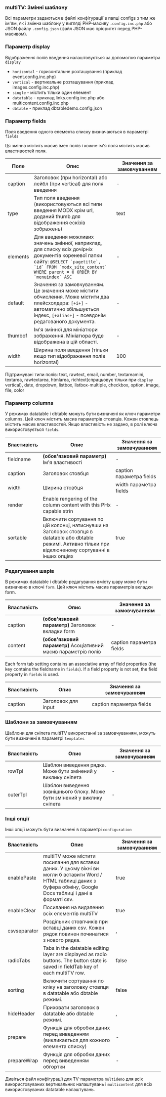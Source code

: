 
<meta http-equiv="Content-Type" content="text/html; charset=utf-8">
<h3>multiTV: Змінні шаблону </h3> 
<p>Всі параметри задаються в файлі конфігурації в папці <span class="text-bold">configs</span> з тим же ім'ям, як і змінна шаблону у вигляді PHP-масиву <code>.config.inc.php</code> або JSON файлу <code>.config.json</code> (файл JSON має пріоритет перед PHP-масивом). </p>
<h3 class="sub-header text-bold">Параметр display</h3>
<p>Відображення полів введення налаштовується за допомогою параметра <code>display</code></p>
<ul>
<li><code>horizontal</code> - горизонтальне розташування (приклад event.config.inc.php)</li>
<li><code>vertical</code> - вертикальне розташування (приклад images.config.inc.php)</li>
<li><code>single</code> - містить тільки один елемент</li>
<li><code>datatable</code> - приклад links.config.inc.php або multicontent.config.inc.php</li>
<li><code>dbtable</code> - приклад dbtabledemo.config.json</li>
</ul>
<h3 class="sub-header text-bold">Параметр fields</h3>
<p>Поля введення одного елемента списку визначаються в параметрі <code>fields</code></p>
<p>Ця змінна містить масив імен полів і кожне ім'я поля містить масив властивостей поля.</p>
<div class="flip-scroll">
<table class="table table-bordered table-vcenter flip-content">
<thead class="flip-content bordered-palegreen">
<tr><th>Поле</th><th>Опис</th><th>Значення за замовчуванням</th></tr>
</thead>
<tbody>
<tr>
<td>caption</td>
<td>Заголовок (при horizontal) або лейбл (при vertical) для поля введення</td>
<td>-</td>
</tr>
<tr>
<td>type</td>
<td>Тип поля введення (використовуються всі типи введення MODX крім url, доданий thumb для відображення ескізів зображень)</td>
<td>text</td>
</tr>
<tr>
<td>elements</td>
<td>Для введення можливих значень змінної, наприклад, для списку всіх дочірніх документів кореневої папки сайту: <code>@SELECT `pagetitle`, `id` FROM `modx_site_content` WHERE parent = 0 ORDER BY `menuindex` ASC</code></td>
<td>-</td>
</tr>
<tr>
<td>default</td>
<td>Значення за замовчуванням. Це значення може містити обчислення. Може містити два плейсхолдера: <code>[+i+]</code> - автоматично збільшується індекс, <code>[+alias+]</code> - псевдонім редагованого документа.</td>
<td>-</td>
</tr>
<tr>
<td>thumbof</td>
<td>Ім'я змінної для мініатюри зображення. Мініатюра буде відображена в цій області.</td>
<td>-</td>
</tr>
<tr>
<td>width</td>
<td>Ширина поля введення (тільки якщо тип відображення полів horizontal)</td>
<td>100</td>
</tr>
</tbody>
</table>
</div>
<p><span class="text-bold">Підтримувані типи полів:</span> text, rawtext, email, number, textareamini, textarea, rawtextarea, htmlarea, richtext(спрацьовує тільки при <code>display</code> vertical), date, dropdown, listbox, listbox-multiple, checkbox, option, image, file, color</p>
<h3 class="sub-header text-bold">Параметр columns</h3>
<p>У режимах datatable і dbtable можуть бути визначені як ключ параметри columns. Цей ключ містить масив параметрів стовпців. Кожен стовпець містить масив властивостей. Якщо властивість не задано, в ролі ключа використовується <code>fields</code>.</p>
<div class="flip-scroll">
<table class="table table-bordered table-vcenter flip-content">
<thead class="flip-content bordered-palegreen">
<tr><th>Властивість</th><th>Опис</th><th>Значення за замовчуванням</th></tr>
</thead>
<tbody>
<tr>
<td>fieldname</td>
<td><b>(обов'язковий параметр)</b> Ім'я властивості</td>
<td>-</td>
</tr>
<tr>
<td>caption</td>
<td>Заголовок стовбця</td>
<td>caption параметра fields</td>
</tr>
<tr>
<td>width</td>
<td>Ширина стовбця</td>
<td>width параметра fields</td>
</tr>
<tr>
<td>render</td>
<td>Enable rengering of the column content with this PHx capable strin</td>
<td>-</td>
</tr>
<tr>
<td>sortable</td>
<td>Включити сортування по цій колонці, натиснувши на Заголовок стовпця в datatable або dbtable режимі. Активно тільки при відключеному сортуванні в інших опціях</td>
<td>true</td>
</tr>
</tbody>
</table>
</div>
<h3 class="sub-header text-bold">Редагування шарів</h3>
<p>В режимах datatable і dbtable редагування вмісту шару може бути визначено в ключі <code>form</code>. Цей ключ містить масив параметрів вкладки form.</p>
<div class="flip-scroll">
<table class="table table-bordered table-vcenter flip-content">
<thead class="flip-content bordered-palegreen">
<tr><th>Властивість</th><th>Опис</th><th>Значення за замовчуванням</th></tr>
</thead>
<tbody>
<tr>
<td>caption</td>
<td><b>(обов'язковий параметр)</b> Заголовок вкладки form</td>
<td>-</td>
</tr>
<tr>
<td>content</td>
<td><b>(обов'язковий параметр)</b> Асоціативний масив параметрів полів</td>
<td>caption параметра fields</td>
</tr>
</tbody>
</table>
</div>
<p>Each form tab setting contains an associative array of field properties (the key contains the fieldname in <code>fields</code>). If a field property is not set, the field property in <code>fields</code> is used.</p>
<div class="flip-scroll">
<table class="table table-bordered table-vcenter flip-content">
<thead class="flip-content bordered-palegreen">
<tr><th>Властивість</th><th>Опис</th><th>Значення за замовчуванням</th></tr>
</thead>
<tbody>
<tr>
<td>caption</td>
<td>Заголовок для input</td>
<td>caption параметра fields</td>
</tr>
</tbody>
</table>
</div>
<h3 class="sub-header text-bold">Шаблони за замовчуванням</h3>
<p>Шаблони для сніпета <span class="text-bold">multiTV</span> використанні за замовчуванням, можуть бути визначені в параметрі <code>templates</code></p>
<div class="flip-scroll">
<table class="table table-bordered table-vcenter flip-content">
<thead class="flip-content bordered-palegreen">
<tr><th>Властивість</th><th>Опис</th><th>Значення за замовчуванням</th></tr>
</thead>
<tbody>
<tr>
<td>rowTpl</td>
<td>Шаблон виведення рядка. Може бути змінений у виклику сніпета</td>
<td>-</td>
</tr>
<tr>
<td>outerTpl</td>
<td>Шаблон виведення зовнішнього блоку. Може бути змінений у виклику сніпета</td>
<td>-</td>
</tr>
</tbody>
</table>
</div>
<h3 class="sub-header text-bold">Інші опції</h3>
<p>Інші опції можуть бути визначені в параметрі <code>configuration</code></p>
<div class="flip-scroll">
<table class="table table-bordered table-vcenter flip-content">
<thead class="flip-content bordered-palegreen">
<tr><th>Властивість</th><th>Опис</th><th>Значення за замовчуванням</th></tr>
</thead>
<tbody>
<tr>
<td>enablePaste</td>
<td>multiTV може містити посилання для вставки даних. У цьому вікні ви могли б вставити Word / HTML таблиці даних з буфера обміну, Google Docs таблиці і дані в форматі csv.</td>
<td>true</td>
</tr>
<tr>
<td>enableClear</td>
<td>Посилання на видалення всіх елементів multiTV</td>
<td>true</td>
</tr>
<tr>
<td>csvseparator</td>
<td>Роздільник стовпчиків при вставці даних csv. Кожен рядок повинен починатися з нового рядка.</td>
<td>,</td>
</tr>
<tr>
<td>radioTabs</td>
<td>Tabs in the datatable editing layer are displayed as radio buttons. The button state is saved in fieldTab key of each multiTV row.</td>
<td>false</td>
</tr>
<tr>
<td>sorting</td>
<td>Включити сортування по кліку на заголовку стовпця в datatable або dbtable режимі.</td>
<td>false</td>
</tr>
<tr>
<td>hideHeader</td>
<td>Приховати заголовок в datatable або dbtable режимі.</td>
<td>,</td>
</tr>
<tr>
<td>prepare</td>
<td>Функція для обробки даних перед виведенням (викликається для кожного елемента списку)</td>
<td>-</td>
</tr>
<tr>
<td>prepareWrap</td>
<td>Функція для обробки даних перед виведенням обгортки</td>
<td>-</td>
</tr>
</tbody>
</table>
</div>
<p>Дивіться файл конфігурації для TV-параметра <code>multidemo</code> для всіх використовуваних вертикальних налаштувань і <code>multicontent</code> для всіх використовуваних datatable налаштувань.</p>
